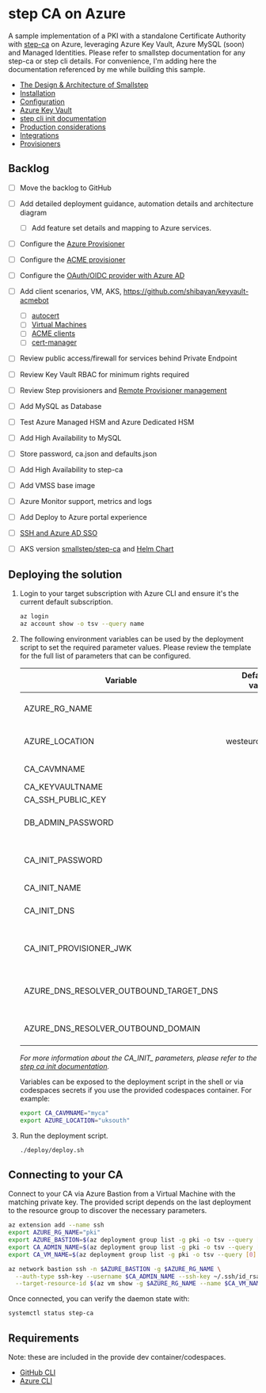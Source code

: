 # step CA on Azure

A sample implementation of a PKI with a standalone Certificate Authority with [step-ca](https://github.com/smallstep/certificates) on Azure, leveraging Azure Key Vault, Azure MySQL (soon) and Managed Identities. Please refer to smallstep documentation for any step-ca or step cli details. For convenience, I'm adding here the documentation referenced by me while building this sample.  

* [The Design & Architecture of Smallstep](https://smallstep.com/docs/design-document)
* [Installation](https://smallstep.com/docs/step-ca/installation)  
* [Configuration](https://smallstep.com/docs/step-ca/configuration)  
* [Azure Key Vault](https://smallstep.com/docs/step-ca/configuration/#azure-key-vault)  
* [step cli init documentation](https://smallstep.com/docs/step-cli/reference/ca/init)  
* [Production considerations](https://smallstep.com/docs/step-ca/certificate-authority-server-production)
* [Integrations](https://smallstep.com/docs/step-ca/integrations)
* [Provisioners](https://smallstep.com/docs/step-ca/provisioners)

## Backlog

- [ ] Move the backlog to GitHub
- [ ] Add detailed deployment guidance, automation details and architecture diagram
  - [ ] Add feature set details and mapping to Azure services.
- [ ] Configure the [Azure Provisioner](https://smallstep.com/docs/step-ca/provisioners#azure)
- [ ] Configure the [ACME provisioner](https://smallstep.com/docs/step-ca/provisioners/#acme)
- [ ] Configure the [OAuth/OIDC provider with Azure AD](https://smallstep.com/docs/step-ca/provisioners#oauthoidc-single-sign-on)

- [ ] Add client scenarios, VM, AKS, https://github.com/shibayan/keyvault-acmebot
  - [ ] [autocert](https://github.com/smallstep/autocert)
  - [ ] [Virtual Machines](https://smallstep.com/blog/embarrassingly-easy-certificates-on-aws-azure-gcp/)
  - [ ] [ACME clients](https://smallstep.com/docs/tutorials/acme-protocol-acme-clients)
  - [ ] [cert-manager](https://cert-manager.io/)
- [ ] Review public access/firewall for services behind Private Endpoint 
- [ ] Review Key Vault RBAC for minimum rights required
- [ ] Review Step provisioners and [Remote Provisioner management](https://smallstep.com/docs/step-ca/provisioners#remote-provisioner-management)
- [ ] Add MySQL as Database
- [ ] Test Azure Managed HSM and Azure Dedicated HSM
- [ ] Add High Availability to MySQL  
- [ ] Store password, ca.json and defaults.json
- [ ] Add High Availability to step-ca  
- [ ] Add VMSS base image
- [ ] Azure Monitor support, metrics and logs
- [ ] Add Deploy to Azure portal experience
- [ ] [SSH and Azure AD SSO](https://smallstep.com/blog/diy-single-sign-on-for-ssh)
- [ ] AKS version [smallstep/step-ca](https://hub.docker.com/r/smallstep/step-ca) and [Helm Chart](https://artifacthub.io/packages/helm/smallstep/step-certificates)

## Deploying the solution

1. Login to your target subscription with Azure CLI and ensure it's the current default subscription.

    ```bash
    az login
    az account show -o tsv --query name
    ```

1. The following environment variables can be used by the deployment script to set the required parameter values. Please review the template for the full list of parameters that can be configured.

    | Variable   |      Default value    |  Notes |
    |-|-:|-:|
    | AZURE_RG_NAME | | Target Resource Group |
    | AZURE_LOCATION | westeurope | Target region for the deployment |
    | CA_CAVMNAME | | Virtual Machine name |
    | CA_KEYVAULTNAME | | Key Vault name |
    | CA_SSH_PUBLIC_KEY | | SSH Public Key |
    | DB_ADMIN_PASSWORD | | Database admin user password | 
    | CA_INIT_PASSWORD | | Parameter for step ca init --password-file contents |
    | CA_INIT_NAME | | CA Name |
    | CA_INIT_DNS | | The DNS fully qualified name of the CA |
    | CA_INIT_PROVISIONER_JWK | | The name of the default JWK provisioner|
    | AZURE_DNS_RESOLVER_OUTBOUND_TARGET_DNS || A json object array of [targetdnsserver](https://docs.microsoft.com/en-us/rest/api/dns/dnsresolver/forwarding-rules/create-or-update?tabs=HTTP#targetdnsserver) objects.|
    | AZURE_DNS_RESOLVER_OUTBOUND_DOMAIN | | the target domain with traling dot.|

    *For more information about the CA_INIT_ parameters, please refer to the [step ca init documentation](https://smallstep.com/docs/step-cli/reference/ca/init).*  

    Variables can be exposed to the deployment script in the shell or via codespaces secrets if you use the provided codespaces container. For example:

    ```bash
    export CA_CAVMNAME="myca"
    export AZURE_LOCATION="uksouth"
    ```

1. Run the deployment script.

    ```bash
    ./deploy/deploy.sh
    ```

## Connecting to your CA

Connect to your CA via Azure Bastion from a Virtual Machine with the matching private key. The provided script depends on the last deployment to the resource group to discover the necessary parameters.

```bash
az extension add --name ssh
export AZURE_RG_NAME="pki"
export AZURE_BASTION=$(az deployment group list -g pki -o tsv --query [0].properties.parameters.bastionName.value)
export CA_ADMIN_NAME=$(az deployment group list -g pki -o tsv --query [0].properties.parameters.caVMAdminUsername.value)
export CA_VM_NAME=$(az deployment group list -g pki -o tsv --query [0].properties.parameters.caVMName.value)

az network bastion ssh -n $AZURE_BASTION -g $AZURE_RG_NAME \
  --auth-type ssh-key --username $CA_ADMIN_NAME --ssh-key ~/.ssh/id_rsa \
  --target-resource-id $(az vm show -g $AZURE_RG_NAME --name $CA_VM_NAME -o tsv --query id)
```

Once connected, you can verify the daemon state with:

```bash
systemctl status step-ca
```

## Requirements

Note: these are included in the provide dev container/codespaces.

- [GitHub CLI](https://cli.github.com/)
- [Azure CLI](https://docs.microsoft.com/en-us/cli/azure/install-azure-cli)